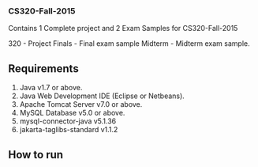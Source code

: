 ### CS320-Fall-2015

Contains 1 Complete project and 2 Exam Samples for CS320-Fall-2015

320 - Project
Finals - Final exam sample
Midterm - Midterm exam sample.

## Requirements
1. Java v1.7 or above.
2. Java Web  Development IDE (Eclipse or Netbeans).
3. Apache Tomcat Server v7.0 or above.
4. MySQL Database v5.0 or above.
5. mysql-connector-java v5.1.36
6. jakarta-taglibs-standard v1.1.2

## How to run

